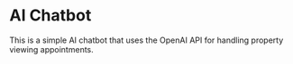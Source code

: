 # AI Chatbot

This is a simple AI chatbot that uses the OpenAI API for handling property viewing appointments.